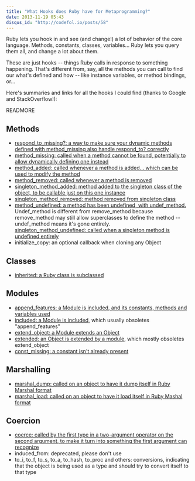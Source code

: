 ```yaml
---
title: "What Hooks does Ruby have for Metaprogramming?"
date: 2013-11-19 05:43
disqus_id: "http://codefol.io/posts/58"
---
```

Ruby lets you hook in and see (and change!) a lot of behavior of the core language. Methods, constants, classes, variables... Ruby lets you query them all, and change a lot about them.

These are just hooks -- things Ruby calls in response to something happening. That's different from, say, all the methods you can call to find our what's defined and how -- like instance variables, or method bindings, or...

Here's summaries and links for all the hooks I could find (thanks to Google and StackOverflow!):

READMORE

## Methods

<ul>
  <li><a href="http://robots.thoughtbot.com/always-define-respond-to-missing-when-overriding">respond_to_missing?: a way to make sure your dynamic methods defined with method_missing also handle respond_to? correctly</a></li>
  <li><a href="http://ruby-doc.org/core-2.0.0/BasicObject.html#method-i-method_missing">method_missing: called when a method cannot be found, potentially to allow dynamically defining one instead</a></li>
  <li><a href="http://ruby-doc.org/core-2.0.0/Module.html#method-i-method_added">method_added: called whenever a method is added... which can be used to modify the method</a></li>
  <li><a href="http://ruby-doc.org/core-2.0.0/Module.html#method-i-method_removed">method_removed: called whenever a method is removed</a></li>
  <li><a href="http://www.ruby-doc.org/core-1.9.3/BasicObject.html#method-i-singleton_method_added">singleton_method_added: method added to the singleton class of the object, to be callable just on this one instance</a></li>
  <li><a href="http://www.ruby-doc.org/core-1.9.3/BasicObject.html#method-i-singleton_method_removed">singleton_method_removed: method removed from singleton class</a></li>
  <li><a href="http://ruby-doc.org/core-2.0.0/Module.html#method-i-method_undefined">method_undefined: a method has been undefined, with undef_method.</a> Undef_method is different from remove_method because remove_method may still allow superclasses to define the method -- undef_method means it's gone entirely.</li>
  <a href="http://www.ruby-doc.org/core-1.9.3/BasicObject.html#method-i-singleton_method_undefined">singleton_method_undefined: called when a singleton method is undefined entirely</a></li>
  <li>initialize_copy: an optional callback when cloning any Object</li>
</ul>

## Classes

<ul>
  <li><a href="http://www.ruby-doc.org/core-2.0.0/Class.html#method-i-inherited">inherited: a Ruby class is subclassed</a></li>
</ul>

## Modules

<ul>
  <li><a href="http://www.ruby-doc.org/core-2.0.0/Module.html#method-i-append_features">append_features: a Module is included, and its constants, methods and variables used</a></li>
  <li><a href="http://ruby-doc.org/core-2.0.0/Module.html#method-i-included">included: a Module is included</a>, which usually obsoletes "append_features"</li>
  <li><a href="http://ruby-doc.org/core-2.0.0/Module.html#method-i-extend_object">extend_object: a Module extends an Object</a></li>
  <li><a href="http://ruby-doc.org/core-2.0.0/Module.html#method-i-extended">extended: an Object is extended by a module</a>, which mostly obsoletes extend_object</li>
  <li><a href="http://ruby-doc.org/core-2.0.0/Module.html#method-i-const_missing">const_missing: a constant isn't already present</a></li>
</ul>

## Marshalling

<ul>
  <li><a href="http://ruby-doc.org/core-2.0.0/Marshal.html">marshal_dump: called on an object to have it dump itself in Ruby Marshal format</a></li>
  <li><a href="http://ruby-doc.org/core-2.0.0/Marshal.html">marshal_load: called on an object to have it load itself in Ruby Mashal format</a></li>
</ul>

## Coercion

<ul>
  <li><a href="http://stackoverflow.com/questions/2799571/in-ruby-how-does-coerce-actually-work">coerce: called by the first type in a two-argument operator on the second argument, to make it turn into something the first argument can recognize</a></li>
  <li>induced_from: deprecated, please don't use</li>
  <li>to_i, to_f, to_s, to_a, to_hash, to_proc and others: conversions, indicating that the object is being used as a type and should try to convert itself to that type</li> 
</ul>
